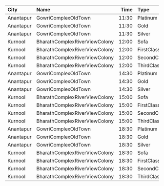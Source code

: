 | City      | Name                          |  Time | Type        | Price | Capacity | Booked |
| :-------- | :---------------------------- | ----: | :---------- | ----: | -------: | -----: |
| Anantapur | GowriComplexOldTown           | 11:30 | Platinum    |  110₹ |      160 |     97 |
| Anantapur | GowriComplexOldTown           | 11:30 | Gold        |   70₹ |       14 |      7 |
| Anantapur | GowriComplexOldTown           | 11:30 | Silver      |   30₹ |       33 |     33 |
| Kurnool   | BharathComplexRiverViewColony | 12:00 | Sofa        |   70₹ |       12 |      6 |
| Kurnool   | BharathComplexRiverViewColony | 12:00 | FirstClass  |   70₹ |      204 |    101 |
| Kurnool   | BharathComplexRiverViewColony | 12:00 | SecondClass |   50₹ |       90 |     45 |
| Kurnool   | BharathComplexRiverViewColony | 12:00 | ThirdClass  |   50₹ |       80 |     40 |
| Anantapur | GowriComplexOldTown           | 14:30 | Platinum    |  110₹ |      160 |     97 |
| Anantapur | GowriComplexOldTown           | 14:30 | Gold        |   70₹ |       14 |      7 |
| Anantapur | GowriComplexOldTown           | 14:30 | Silver      |   30₹ |       33 |     33 |
| Kurnool   | BharathComplexRiverViewColony | 15:00 | Sofa        |   70₹ |       12 |      6 |
| Kurnool   | BharathComplexRiverViewColony | 15:00 | FirstClass  |   70₹ |      204 |    101 |
| Kurnool   | BharathComplexRiverViewColony | 15:00 | SecondClass |   50₹ |       90 |     45 |
| Kurnool   | BharathComplexRiverViewColony | 15:00 | ThirdClass  |   50₹ |       80 |     40 |
| Anantapur | GowriComplexOldTown           | 18:30 | Platinum    |  110₹ |      160 |     97 |
| Anantapur | GowriComplexOldTown           | 18:30 | Gold        |   70₹ |       14 |      7 |
| Anantapur | GowriComplexOldTown           | 18:30 | Silver      |   30₹ |       33 |     33 |
| Kurnool   | BharathComplexRiverViewColony | 18:30 | Sofa        |   70₹ |       12 |      6 |
| Kurnool   | BharathComplexRiverViewColony | 18:30 | FirstClass  |   70₹ |      204 |    101 |
| Kurnool   | BharathComplexRiverViewColony | 18:30 | SecondClass |   50₹ |       90 |     45 |
| Kurnool   | BharathComplexRiverViewColony | 18:30 | ThirdClass  |   50₹ |       80 |     40 |